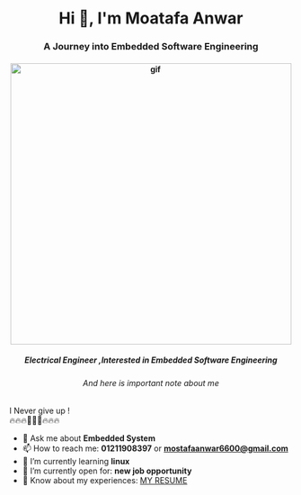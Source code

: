 <h1 align="center">Hi 👋, I'm Moatafa Anwar</h1>
<h3 align="center">A Journey into Embedded Software Engineering</h3>
<h4 align="center"><img src ="https://vivekvivian.files.wordpress.com/2020/05/blog_post_js.gif"  width="500px" alt="gif"/></h4>

<h5 align="center"><p>Electrical Engineer ,Interested in Embedded Software Engineering<br></h5>
<h6 align="center"><p>And here is important note about me<br></h6>
<h7 align="center">I Never give up !<br></h7>
<h8 align="center">🔥🔥🔥🚀🚀🚀🔥🔥🔥</h8>

- 💬 Ask me about **Embedded System** 
- 📫 How to reach me: **01211908397** or **mostafaanwar6600@gmail.com**
- 🌱 I’m currently learning **linux**
- 🤔 I’m currently open for: **new job opportunity**
- 📄 Know about my experiences: [MY RESUME](https://drive.google.com/file/d/1twR6ZVe2cUOr4h6YwFOfCbm5w143P6hN/view?usp=drive_link)
